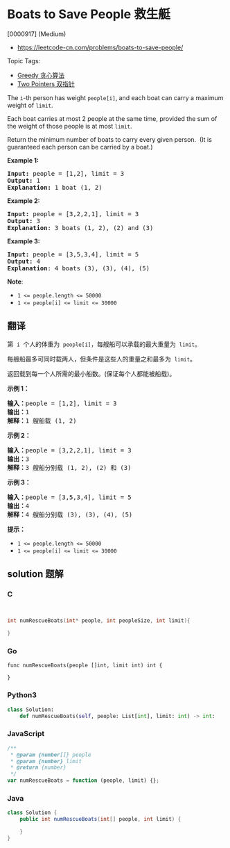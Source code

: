 # Boats to Save People 救生艇

[0000917] (Medium)

- https://leetcode-cn.com/problems/boats-to-save-people/

Topic Tags:

- [Greedy 贪心算法](https://leetcode-cn.com/tag/greedy/)
- [Two Pointers 双指针](https://leetcode-cn.com/tag/two-pointers/)

The `i`\-th person has weight `people[i]`, and each boat can carry a maximum weight of `limit`.

Each boat carries at most 2 people at the same time, provided the sum of the weight of those people is at most `limit`.

Return the minimum number of boats to carry every given person.  (It is guaranteed each person can be carried by a boat.)

**Example 1:**

<pre><strong>Input: </strong>people = <span id="example-input-1-1">[1,2]</span>, limit = <span id="example-input-1-2">3</span>
<strong>Output: </strong><span id="example-output-1">1</span>
<strong>Explanation: </strong>1 boat (1, 2)
</pre>

**Example 2:**

<pre><strong>Input: </strong>people = <span id="example-input-2-1">[3,2,2,1]</span>, limit = <span id="example-input-2-2">3</span>
<strong>Output: </strong><span id="example-output-2">3</span>
<strong>Explanation</strong>: 3 boats (1, 2), (2) and (3)
</pre>

**Example 3:**

<pre><strong>Input: </strong>people = <span id="example-input-3-1">[3,5,3,4]</span>, limit = <span id="example-input-3-2">5</span>
<strong>Output: </strong><span id="example-output-3">4</span>
<strong>Explanation</strong>: 4 boats (3), (3), (4), (5)</pre>

**Note**:

- `1 <= people.length <= 50000`
- `1 <= people[i] <= limit <= 30000`

## 翻译

第  `i`  个人的体重为  `people[i]`，每艘船可以承载的最大重量为  `limit`。

每艘船最多可同时载两人，但条件是这些人的重量之和最多为  `limit`。

返回载到每一个人所需的最小船数。(保证每个人都能被船载)。

**示例 1：**

<pre><strong>输入：</strong>people = [1,2], limit = 3
<strong>输出：</strong>1
<strong>解释：</strong>1 艘船载 (1, 2)
</pre>

**示例 2：**

<pre><strong>输入：</strong>people = [3,2,2,1], limit = 3
<strong>输出：</strong>3
<strong>解释：</strong>3 艘船分别载 (1, 2), (2) 和 (3)
</pre>

**示例 3：**

<pre><strong>输入：</strong>people = [3,5,3,4], limit = 5
<strong>输出：</strong>4
<strong>解释：</strong>4 艘船分别载 (3), (3), (4), (5)</pre>

**提示：**

- `1 <= people.length <= 50000`
- `1 <= people[i] <= limit <= 30000`

## solution 题解

### C

```c


int numRescueBoats(int* people, int peopleSize, int limit){

}


```

### Go

```golang
func numRescueBoats(people []int, limit int) int {

}
```

### Python3

```python
class Solution:
    def numRescueBoats(self, people: List[int], limit: int) -> int:

```

### JavaScript

```javascript
/**
 * @param {number[]} people
 * @param {number} limit
 * @return {number}
 */
var numRescueBoats = function (people, limit) {};
```

### Java

```java
class Solution {
    public int numRescueBoats(int[] people, int limit) {

    }
}
```
